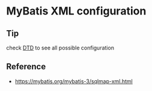 # MyBatis XML configuration

## Tip 
check [DTD](http://mybatis.org/dtd/mybatis-3-mapper.dtd) to see all possible configuration



## Reference 
- https://mybatis.org/mybatis-3/sqlmap-xml.html